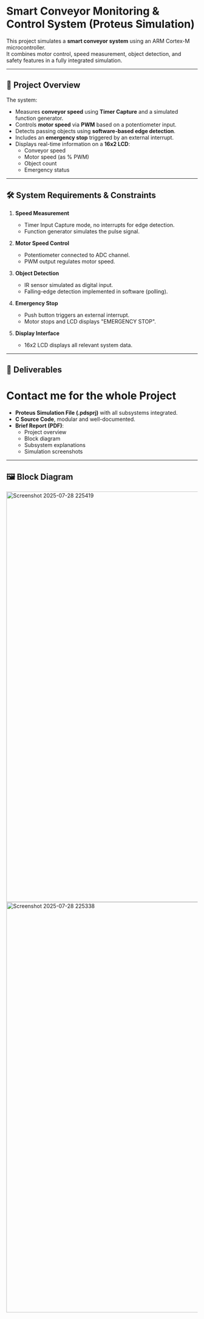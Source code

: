 # Smart Conveyor Monitoring & Control System (Proteus Simulation)

This project simulates a **smart conveyor system** using an ARM Cortex-M microcontroller.  
It combines motor control, speed measurement, object detection, and safety features in a fully integrated simulation.

---

## 📝 Project Overview

The system:

- Measures **conveyor speed** using **Timer Capture** and a simulated function generator.
- Controls **motor speed** via **PWM** based on a potentiometer input.
- Detects passing objects using **software-based edge detection**.
- Includes an **emergency stop** triggered by an external interrupt.
- Displays real-time information on a **16x2 LCD**:
  - Conveyor speed
  - Motor speed (as % PWM)
  - Object count
  - Emergency status

---

## 🛠️ System Requirements & Constraints

1. **Speed Measurement**
   - Timer Input Capture mode, no interrupts for edge detection.
   - Function generator simulates the pulse signal.

2. **Motor Speed Control**
   - Potentiometer connected to ADC channel.
   - PWM output regulates motor speed.

3. **Object Detection**
   - IR sensor simulated as digital input.
   - Falling-edge detection implemented in software (polling).

4. **Emergency Stop**
   - Push button triggers an external interrupt.
   - Motor stops and LCD displays "EMERGENCY STOP".

5. **Display Interface**
   - 16x2 LCD displays all relevant system data.

---

## 📂 Deliverables
# Contact me for the whole Project 
- **Proteus Simulation File (.pdsprj)** with all subsystems integrated.
- **C Source Code**, modular and well-documented.
- **Brief Report (PDF)**:
  - Project overview
  - Block diagram
  - Subsystem explanations
  - Simulation screenshots

---

## 🖼️ Block Diagram
<img width="1920" height="1080" alt="Screenshot 2025-07-28 225419" src="https://github.com/user-attachments/assets/46e23da0-5754-481e-9fb7-ea8f285db8f2" />
<img width="1920" height="1080" alt="Screenshot 2025-07-28 225338" src="https://github.com/user-attachments/assets/a13688d6-e4a7-42c6-8b87-4b8ec6e4035b" />



